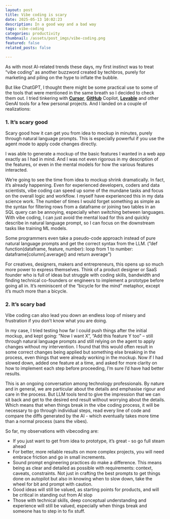 ```yaml
---
layout: post
title: Vibe coding is scary
date: 2025-05-13 10:02:23
description: In a good way and a bad way
tags: vibe-coding
categories: productivity
thumbnail: /assets/post_imgs/vibe-coding.png
featured: false
related_posts: false

---
```

 


As with most AI-related trends these days, my first instinct was to treat “vibe coding” as another buzzword created by techbros, purely for marketing and piling on the hype to inflate the bubble. 

But like ChatGPT, I thought there might be some practical use to some of the tools that were mentioned in the same breath so I decided to check them out. I tried tinkering with [**Cursor**](https://www.cursor.com/), [**GitHub**](https://github.com/features/copilot) Copilot, [**Lovable**](https://lovable.dev/) and other GenAI tools for a few personal projects.  And I landed on a couple of realizations:

### 1. It’s scary good

Scary good how it can get you from idea to mockup in minutes, purely through natural language prompts. This is especially powerful if you use the agent mode to apply code changes directly.

I was able to generate a mockup of the basic features I wanted in a web app exactly as I had in mind. And I was not even rigorous in my description of the features, or even in the mental models for how the various features interacted. 

We’re going to see the time from idea to mockup shrink dramatically. In fact, it’s already happening.  Even for experienced developers, coders and data scientists, vibe coding can speed up some of the mundane tasks and focus on the overall logic and workflow. I myself have experienced this in my data science work. The number of times I would forget something as simple as the syntax for filtering rows from a dataframe or joining two tables in an SQL query can be annoying, especially when switching between languages. With vibe coding, I can just avoid the mental load for this and quickly describe in natural language prompt, so I can focus on the downstream tasks like training ML models. 

Some programmers even take a pseudo-code approach instead of pure natural language prompts and get the correct syntax from the LLM. (”def function(dataframe, feature, number): loop from 1 to number: dataframe[column].average() and return average”)

For creatives, designers, makers and entrepreneurs, this opens up so much more power to express themselves. Think of a product designer or SaaS founder who is full of ideas but struggle with coding skills, bandwidth and finding technical co-founders or engineers to implement a prototype before going all in. It’s reminiscent of the “bicycle for the mind” metaphor, except it’s much more than a bicycle.

 
### 2. It’s scary bad

Vibe coding can also lead you down an endless loop of misery and frustration if you don’t know what you are doing.

In my case, I tried testing how far I could push things after the initial mockup, and kept going: ”Now I want X”, “Add this feature Y too” – still through natural language prompts and still relying on the agent to apply changes without my intervention. I found that this would often result in some correct changes being applied but something else breaking in the process, even things that were already working in the mockup. Now if I had slowed down, added one feature at a time, and asked for more clarity on how to implement each step before proceeding, I’m sure I’d have had better results.

This is an ongoing conversation among technology professionals. By nature and in general, we are particular about the details and emphasise rigour and care in the process. But LLM tools tend to give the impression that we can sit back and get to the desired end result without worrying about the details. Which means that when things break in the vibe coding process, it will be necessary to go through individual steps, read every line of code and compare the diffs generated by the AI - which eventually takes more time than a normal process (sans the vibes).

So far, my observations with vibecoding are:

- If you just want to get from idea to prototype, it’s great - so go full steam ahead
- For better, more reliable results on more complex projects, you will need embrace friction and go in small increments.
- Sound prompt engineering practices do make a difference. This means being as clear and detailed as possible with requirements: context, caveats, constraints. Not just in crafting the best prompts to get things done on autopilot but also in knowing when to slow down, take the wheel for bit and prompt with caution.
- Good ideas will still be valued, as starting points for products, and will be critical in standing out from AI slop
- Those with technical skills, deep conceptual understanding and experience will still be valued, especially when things break and someone has to step in to fix stuff.